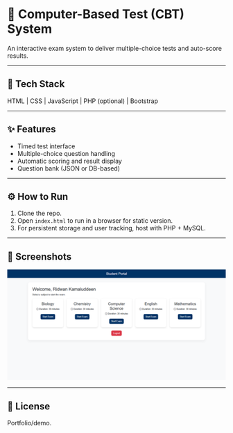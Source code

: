 # 🧮 Computer-Based Test (CBT) System

An interactive exam system to deliver multiple-choice tests and auto-score results.

---

## 🧠 Tech Stack
HTML | CSS | JavaScript | PHP (optional) | Bootstrap

---

## ✨ Features
- Timed test interface
- Multiple-choice question handling
- Automatic scoring and result display
- Question bank (JSON or DB-based)

---

## ⚙️ How to Run
1. Clone the repo.
2. Open `index.html` to run in a browser for static version.
3. For persistent storage and user tracking, host with PHP + MySQL.

---

## 📸 Screenshots
![CBT Interface](Interface.png)

---

## 📄 License
Portfolio/demo.

